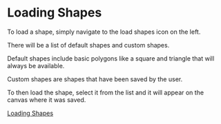 # Loading Shapes

To load a shape, simply navigate to the load shapes icon on the left.

There will be a list of default shapes and custom shapes.

Default shapes include basic polygons like a square and triangle that will always be available.

Custom shapes are shapes that have been saved by the user.

To then load the shape, select it from the list and it will appear on the canvas where it was saved.

[Loading Shapes](<Screen Recording 2024-10-10 at 5.43.42 pm.mov>)